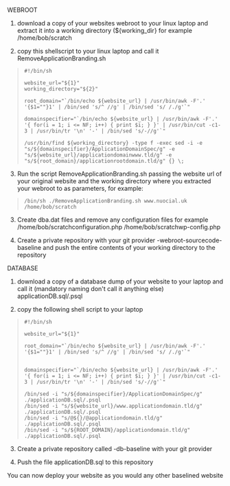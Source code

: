 WEBROOT

1. download a copy of your websites webroot to your linux laptop and extract it into a working  directory (${working_dir} for example /home/bob/scratch

2. copy this shellscript to your linux laptop and call it RemoveApplicationBranding.sh

>     #!/bin/sh
>     
>     website_url="${1}"
>     working_directory="${2}"
>     
>     root_domain="`/bin/echo ${website_url} | /usr/bin/awk -F'.' '{$1=""}1' | /bin/sed 's/^ //g' | /bin/sed 's/ /./g'`"
>     
>     domainspecifier="`/bin/echo ${website_url} | /usr/bin/awk -F'.' '{ for(i = 1; i <= NF; i++) { print $i; } }' | /usr/bin/cut -c1-3 | /usr/bin/tr '\n' '-' | /bin/sed 's/-//g'`"
>     
>     /usr/bin/find ${working_directory} -type f -exec sed -i -e "s/${domainspecifier}/ApplicationDomainSpec/g" -e "s/${website_url}/applicationdomainwww.tld/g" -e "s/${root_domain}/applicationrootdomain.tld/g" {} \;

3. Run the script RemoveApplicationBranding.sh passing the website url of your original website and the working directory where you extracted your webroot to as parameters, for example:

>     /bin/sh ./RemoveApplicationBranding.sh www.nuocial.uk /home/bob/scratch

3. Create dba.dat files and remove any configuration files for example /home/bob/scratchconfiguration.php /home/bob/scratchwp-config.php

4. Create a private repository with your git provider <identity>-webroot-sourcecode-baseline and push the entire contents of your working directory to the repository

DATABASE

1. download a copy of a database dump of your website to your laptop and call it (mandatory naming don't call it anything else) applicationDB.sql/.psql

2. copy the following shell script to your laptop

>     #!/bin/sh
>     
>     website_url="${1}"
>     
>     root_domain="`/bin/echo ${website_url} | /usr/bin/awk -F'.' '{$1=""}1' | /bin/sed 's/^ //g' | /bin/sed 's/ /./g'`"
>    
>     
>     domainspecifier="`/bin/echo ${website_url} | /usr/bin/awk -F'.' '{ for(i = 1; i <= NF; i++) { print $i; } }' | /usr/bin/cut -c1-3 | /usr/bin/tr '\n' '-' | /bin/sed 's/-//g'`"
>          
>     /bin/sed -i "s/${domainspecifier}/ApplicationDomainSpec/g" ./applicationDB.sql/.psql
>     /bin/sed -i "s/${website_url}/www.applicationdomain.tld/g" ./applicationDB.sql/.psql
>     /bin/sed -i "s/@${}/@applicationdomain.tld/g" ./applicationDB.sql/.psql
>     /bin/sed -i "s/${ROOT_DOMAIN}/applicationdomain.tld/g" ./applicationDB.sql/.psql

3. Create a private repository called <identifier>-db-baseline with your git provider

4. Push the file applicationDB.sql to this repository

You can now deploy your website as you would any other baselined website
